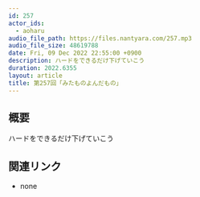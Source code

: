 ```yaml
---
id: 257
actor_ids:
  - aoharu
audio_file_path: https://files.nantyara.com/257.mp3
audio_file_size: 48619788
date: Fri, 09 Dec 2022 22:55:00 +0900
description: ハードをできるだけ下げていこう
duration: 2022.6355
layout: article
title: 第257回「みたものよんだもの」
---
```

## 概要

ハードをできるだけ下げていこう

## 関連リンク

* none
